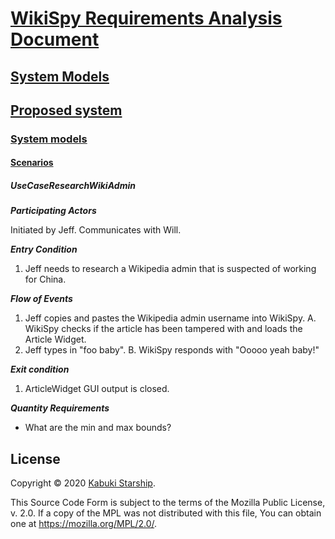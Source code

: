 # [WikiSpy Requirements Analysis Document](../../../../../)

## [System Models](../../../../)

## [Proposed system](../../../)

### [System models](../../)

#### [Scenarios](./)

##### UseCaseResearchWikiAdmin

***Participating Actors***

Initiated by Jeff.
Communicates with Will.

***Entry Condition***

1. Jeff needs to research a Wikipedia admin that is suspected of working for China.

***Flow of Events***

1. Jeff copies and pastes the Wikipedia admin username into WikiSpy.
  A. WikiSpy checks if the article has been tampered with and loads the Article Widget.
2. Jeff types in "foo baby".
  B. WikiSpy responds with "Ooooo yeah baby!"

***Exit condition***

1. ArticleWidget GUI output is closed.

***Quantity Requirements***

* What are the min and max bounds?

## License

Copyright © 2020 [Kabuki Starship](https://kabukistarship.com).

This Source Code Form is subject to the terms of the Mozilla Public License, v. 2.0. If a copy of the MPL was not distributed with this file, You can obtain one at <https://mozilla.org/MPL/2.0/>.
